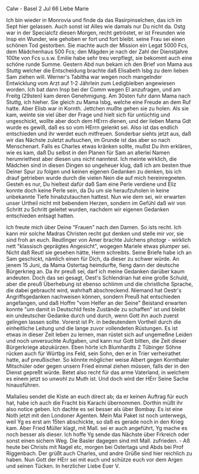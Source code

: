  Calw - Basel 2 Jul 66
Liebe Marie

Ich bin wieder in Monrovia und finde da das Rasirpinselchen, das ich im Sept hier gelassen. Auch sonst ist Alles wie damals nur Du nicht da. Ostg war in der Specialcfz diesen Morgen, recht getröstet, er ist Freunden wie Insp ein Wunder, wie gehoben er fort und fort bleibt. seine Frau sei einen schönen Tod gestorben. Sie machte auch der Mission ein Legat 5000 Fcs, dem Mädchenhaus 500 Fcs; den Mägden je nach der Zahl der Dienstjahre 100te von Fcs u.s.w. Emilie habe sehr treu verpflegt, sie bekommt auch eine schöne runde Summe. Gestern Abd nun bekam ich den Brief von Mama aus Stuttg welcher die Entscheidung brachte daß Elisabeth Isbg zu dem lieben Sam ziehen will. Werner's Tabitha war wegen noch mangelnder Entwicklung vom Arzt auf 1-2 Jährlein zum Ledigbleiben angewiesen worden. Ich bat dann Insp bei der Comm wegen EI anzufragen, und am Freitg (29sten) kam deren Genehmigung. Am 30sten fuhr dann Mama nach Stuttg, ich hieher. Sie gleich zu Mama Isbg, welche eine Freude an dem Ruf hatte. Aber Elisb war in Kornth. Jettchen mußte gehen sie zu holen. Als sie kam, weinte sie viel über der Frage und hielt sich für untüchtig und ungeschickt, wollte aber doch dem HErrn dienen, und der lieben Mama Gdt wurde es gewiß, daß es so vom HErrn gelenkt sei. Also ist das endlich entschieden und ihr werdet euch mitfreuen. Sonderbar siehts jetzt aus, daß wir das Nächste zuletzt aufsuchen, im Grunde ist das aber so nach Menschenart. Falls es Charles etwas kränken sollte, mußst Du ihm erklären, wie es kam, daß Du selbst in den Planen für Sam an allerlei Namen herumriethest aber diesen uns nicht nanntest. Ich meinte wirklich, die Mädchen sind in diesen Dingen so ungeheuer klug, daß ich am besten thue Deiner Spur zu folgen und keinen eigenen Gedanken zu denken, bis ich drauf getrieben wurde durch die vielen Nein die auf mich hereinregneten. Gesteh es nur, Du hieltest dafür daß Sam eine Perle verdiene und Eliz konnte doch keine Perle sein, da Du um sie heraufzuholen in keine unbekannte Tiefe hinabzutauchen hattest. Nun wie dem sei, wir erwarten unser Urtheil nicht mit bebendem Herzen, sondern im Gefühl daß wir von Schritt zu Schritt geleitet wurden, nachdem wir eigenen Gedanken entschieden entsagt hatten.

Ich freute mich über Deine "Frauen" nach den Damen. So ists recht. Ich kann mir solche Madras Christen recht gut denken und stelle mir vor, sie sind froh an euch. Reutlinger von Amer brachte Julchens photogr - wirklich nett "klassisch geprägtes Angesicht", wogegen Mariele etwas plumper sei. Nicht daß Reutl sie gesehen hätte, Herm schreibts. Seine Briefe habe ich an Sam geschickt, nämlich einen für Dich, da dieser zu schwer würde. An jenem 15 Juni, da Mama Ostertag heimdurfte, fieng dann der deutsche Bürgerkrieg an. Da ihr preuß sei, darf ich meine Gedanken darüber kaum andeuten. Doch das sei gesagt, Oest's Schlendrian hat eine große Schuld, aber die preuß Überhebung ist ebenso schlimm und die christliche Sprache, die dabei gebraucht wird, wahrhaft abschreckend. Niemand hat Oestr's Angriffsgedanken nachweisen können, sondern Preuß hat entschieden angefangen, und daß Hoffm "vom Helfer an der Seine" Beistand erwarten konnte "um damit in Deutschld feste Zustände zu schaffen" ist und bleibt ein undeutscher Gedanke durch und durch, wenn Gott ihn auch zuerst gelingen lassen sollte. Vorerst ist Pr. in bedeutendem Vortheil durch die einheitliche Leitung und die lange zuvor vollendeten Rüstungen. Es ist etwas in dieser Zeit leben zu lernen, man rüstet sich auf ungemeßne Leiden und noch unversuchte Aufgaben, und kann nur Gott bitten, die Zeit dieser Bürgerkriege abzukürzen. Eben hörte ich Blumhardts 2 Tübinger Söhne rücken auch für Würtbg ins Feld, sein Sohn, den er in Trier verheirathet hatte, auf preußischer. So könnte möglicher weise Albert gegen Kornthaler Mitschüler oder gegen unsern Fried einmal ziehen müssen, falls der in den Dienst gepreßt würde. Betet also recht für das arme Vaterland, in welchem es einem jetzt so unwohl zu Muth ist. Und doch wird der HErr Seine Sache hinausführen.

Mallalieu sendet die Kiste an euch direct ab; da er keinen Auftrag für euch hat, habe ich auch die Fracht bis Karachi übernommen. Dorthin müßt ihr also notice geben. Ich dachte es sei besser als über Bombay. Es ist eine Noth jetzt mit den Londoner Agenten. Mein Mai Paket ist noch unterwegs, weil Yg es erst am 15ten abschickte, so daß es gerade noch in den Krieg kam. Aber Fried Müller klagt, mit Mall. sei er auch angeführt, Yg mache es noch besser als dieser. Ich hoffe Yg sende das Nächste über Frkreich oder sonst einen sichern Weg. Die Basler dagegen sind mit Mall. zufrieden. - Aß heute bei Christs mit Nagel etc, morgen bei Ostertags und Abds bei Prof Riggenbach. Der grüßt auch Charles, und andre Grüße sind hier reichlich zu haben. Nun Gott der HErr sei mit euch und schütze euch vor dem Argen und seinen Tücken. In herzlicher Liebe
 Euer V.
